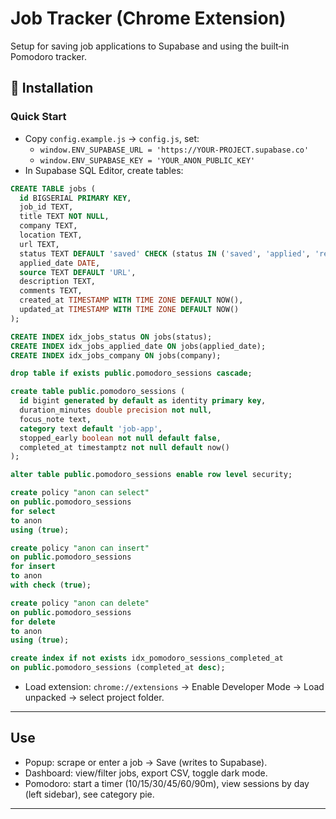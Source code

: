 # Job Tracker (Chrome Extension)

 Setup for saving job applications to Supabase and using the built‑in Pomodoro tracker.


## 🚀 Installation



### Quick Start

- Copy `config.example.js` → `config.js`, set:
  - `window.ENV_SUPABASE_URL = 'https://YOUR-PROJECT.supabase.co'`
  - `window.ENV_SUPABASE_KEY = 'YOUR_ANON_PUBLIC_KEY'`
- In Supabase SQL Editor, create tables:

```sql
CREATE TABLE jobs (
  id BIGSERIAL PRIMARY KEY,
  job_id TEXT,
  title TEXT NOT NULL,
  company TEXT,
  location TEXT,
  url TEXT,
  status TEXT DEFAULT 'saved' CHECK (status IN ('saved', 'applied', 'resume_screening', 'interview', 'offer', 'rejected', 'withdrawn', 'ended')),
  applied_date DATE,
  source TEXT DEFAULT 'URL',
  description TEXT,
  comments TEXT,
  created_at TIMESTAMP WITH TIME ZONE DEFAULT NOW(),
  updated_at TIMESTAMP WITH TIME ZONE DEFAULT NOW()
);

CREATE INDEX idx_jobs_status ON jobs(status);
CREATE INDEX idx_jobs_applied_date ON jobs(applied_date);
CREATE INDEX idx_jobs_company ON jobs(company);
```

```sql
drop table if exists public.pomodoro_sessions cascade;

create table public.pomodoro_sessions (
  id bigint generated by default as identity primary key,
  duration_minutes double precision not null,
  focus_note text,
  category text default 'job-app',
  stopped_early boolean not null default false,
  completed_at timestamptz not null default now()
);

alter table public.pomodoro_sessions enable row level security;

create policy "anon can select"
on public.pomodoro_sessions
for select
to anon
using (true);

create policy "anon can insert"
on public.pomodoro_sessions
for insert
to anon
with check (true);

create policy "anon can delete"
on public.pomodoro_sessions
for delete
to anon
using (true);

create index if not exists idx_pomodoro_sessions_completed_at
on public.pomodoro_sessions (completed_at desc);
```

- Load extension: `chrome://extensions` → Enable Developer Mode → Load unpacked → select project folder.

---

## Use
- Popup: scrape or enter a job → Save (writes to Supabase).
- Dashboard: view/filter jobs, export CSV, toggle dark mode.
- Pomodoro: start a timer (10/15/30/45/60/90m), view sessions by day (left sidebar), see category pie.

---

